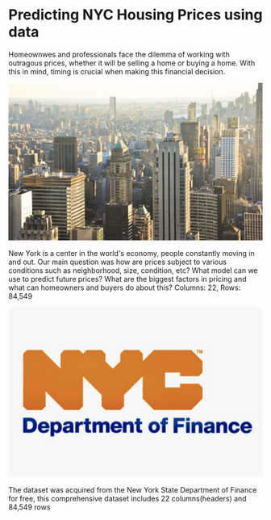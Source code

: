 # Predicting NYC Housing Prices using data

Homeownwes and professionals face the dilemma of working with outragous prices, whether it will be selling a home or buying a home. With this in mind, timing is crucial when making this financial decision.

<img src="images/jose-sanchez-JHrcLW42Q1Y-unsplash.jpg" width="600">  

New York is a center in the world's economy, people constantly moving in and out. Our main question was how are prices subject to various conditions such as neighborhood, size, condition, etc? What model can we use to predict future prices? What are the biggest factors in pricing and what can homeowners and buyers do about this? Columns: 22, Rows: 84,549


<img src="images/Screen%20Shot%202020-01-22%20at%2012.22.44%20AM.png" width="600">  


The dataset was acquired from the New York State Department of Finance for free, this comprehensive dataset includes 22 columns(headers) and 84,549 rows


